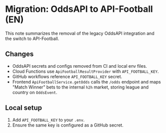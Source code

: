 # Migration: OddsAPI to API-Football (EN)

This note summarizes the removal of the legacy OddsAPI integration and the switch to API-Football.

## Changes
- OddsAPI secrets and configs removed from CI and local env files.
- Cloud Functions use `ApiFootballResultProvider` with `API_FOOTBALL_KEY`.
- GitHub workflows reference `API_FOOTBALL_KEY` secret.
- Frontend `ApiFootballService.getOdds` calls the `/odds` endpoint and maps "Match Winner" bets to the internal `h2h` market, storing league and country on `OddsEvent`.

## Local setup
1. Add `API_FOOTBALL_KEY` to your `.env`.
2. Ensure the same key is configured as a GitHub secret.

